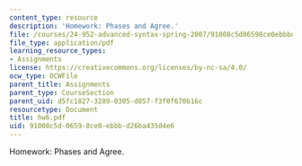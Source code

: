 ```yaml
---
content_type: resource
description: 'Homework: Phases and Agree.'
file: /courses/24-952-advanced-syntax-spring-2007/91008c5d06598ce0ebbbd26ba435d4e6_hw6.pdf
file_type: application/pdf
learning_resource_types:
- Assignments
license: https://creativecommons.org/licenses/by-nc-sa/4.0/
ocw_type: OCWFile
parent_title: Assignments
parent_type: CourseSection
parent_uid: d5fc1827-3289-0305-d857-f3f0f670b16c
resourcetype: Document
title: hw6.pdf
uid: 91008c5d-0659-8ce0-ebbb-d26ba435d4e6
---
```

Homework: Phases and Agree.